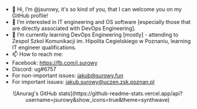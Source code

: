 - 👋 Hi, I’m @jsurowy, it's so kind of you, that I can welcome you on my GitHub profile!
- 👀 I’m interested in IT engineering and OS software [especially those that are directly associated with DevOps Engineering].
- 🌱 I’m currently learning DevOps Engineering [mostly] - attending to Zespol Szkol Komunikacji im. Hipolita Cegielskiego w Poznaniu, learning IT engineer qualifications.
- 📫 How to reach me:
-  Facebook: https://fb.com/j.surowy
-  Discord: ug#6757
-  For non-important issues: jakub@surowy.fun
-  For important issues: jakub.surowy@uczen.zsk.poznan.pl


<center>![Anurag's GitHub stats](https://github-readme-stats.vercel.app/api?username=jsurowy&show_icons=true&theme=synthwave)</center>

<!---
jsurowy/jsurowy is a ✨ special ✨ repository because its `README.md` (this file) appears on your GitHub profile.
You can click the Preview link to take a look at your changes.
--->
